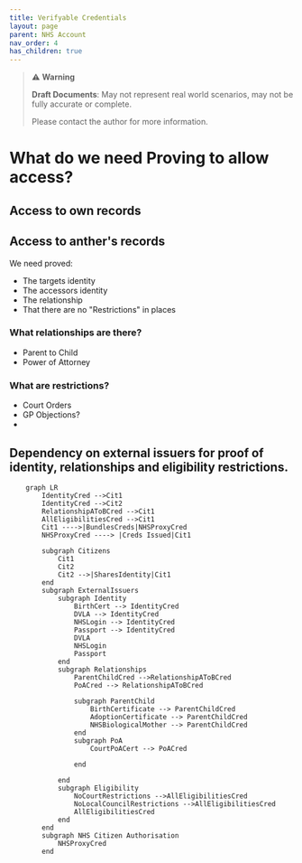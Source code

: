 ```yaml
---
title: Verifyable Credentials
layout: page
parent: NHS Account
nav_order: 4
has_children: true
---
```

> ⚠️ **Warning**
>  
> **Draft Documents**: May not represent real world scenarios, may not be fully accurate or complete.
>
> Please contact the author for more information.

# What do we need Proving to allow access?

## Access to own records

## Access to anther's records

We need proved:
- The targets identity
- The accessors identity
- The relationship
- That there are no "Restrictions" in places

### What relationships are there?
- Parent to Child
- Power of Attorney
### What are restrictions?
- Court Orders
- GP Objections?
- 

## Dependency on external issuers for proof of identity, relationships and eligibility restrictions.
```mermaid!
    graph LR
        IdentityCred -->Cit1
        IdentityCred -->Cit2
        RelationshipAToBCred -->Cit1
        AllEligibilitiesCred -->Cit1
        Cit1 ---->|BundlesCreds|NHSProxyCred
        NHSProxyCred ----> |Creds Issued|Cit1

        subgraph Citizens    
            Cit1
            Cit2
            Cit2 -->|SharesIdentity|Cit1
        end
        subgraph ExternalIssuers  
            subgraph Identity
                BirthCert --> IdentityCred
                DVLA --> IdentityCred
                NHSLogin --> IdentityCred
                Passport --> IdentityCred
                DVLA
                NHSLogin
                Passport
            end
            subgraph Relationships
                ParentChildCred -->RelationshipAToBCred
                PoACred --> RelationshipAToBCred

                subgraph ParentChild
                    BirthCertificate --> ParentChildCred
                    AdoptionCertificate --> ParentChildCred
                    NHSBiologicalMother --> ParentChildCred
                end
                subgraph PoA
                    CourtPoACert --> PoACred
                    
                end
                
            end
            subgraph Eligibility
                NoCourtRestrictions -->AllEligibilitiesCred
                NoLocalCouncilRestrictions -->AllEligibilitiesCred
                AllEligibilitiesCred
            end
        end
        subgraph NHS Citizen Authorisation
            NHSProxyCred
        end
```